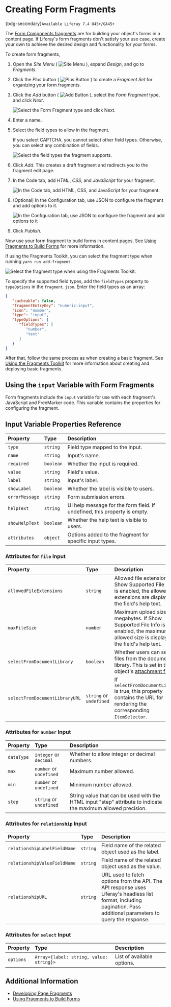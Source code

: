 # Creating Form Fragments

{bdg-secondary}`Available Liferay 7.4 U45+/GA45+`

The [Form Components fragments](../../creating-pages/page-fragments-and-widgets/using-fragments/default-fragments-reference.md) are for building your object's forms in a content page. If Liferay's form fragments don't satisfy your use case, create your own to achieve the desired design and functionality for your forms.

To create form fragments,

1. Open the *Site Menu* ( ![Site Menu](../../../images/icon-product-menu.png) ), expand *Design*, and go to *Fragments*.

1. Click the *Plus* button ( ![Plus Button](../../../images/icon-plus.png) ) to create a *Fragment Set* for organizing your form fragments.

1. Click the *Add* button ( ![Add Button](../../../images/icon-add.png) ), select the *Form Fragment* type, and click *Next*.

   ![Select the Form Fragment type and click Next.](./creating-form-fragments/images/01.png)

1. Enter a name.

1. Select the field types to allow in the fragment.

   If you select CAPTCHA, you cannot select other field types. Otherwise, you can select any combination of fields.

   ![Select the field types the fragment supports.](./creating-form-fragments/images/02.png)

1. Click *Add*. This creates a draft fragment and redirects you to the fragment edit page.

1. In the Code tab, add *HTML*, *CSS*, and *JavaScript* for your fragment.

   ![In the Code tab, add HTML, CSS, and JavaScript for your fragment.](./creating-form-fragments/images/03.png)

1. (Optional) In the Configuration tab, use JSON to configure the fragment and add options to it.

   ![In the Configuration tab, use JSON to configure the fragment and add options to it](./creating-form-fragments/images/04.png)

1. Click *Publish*.

Now use your form fragment to build forms in content pages. See [Using Fragments to Build Forms](../../../building-applications/objects/using-fragments-to-build-forms.md) for more information.

If using the Fragments Toolkit, you can select the fragment type when running `yarn run add-fragment`.

![Select the fragment type when using the Fragments Toolkit.](./creating-form-fragments/images/05.png)

To specify the supported field types, add the `fieldTypes` property to `typeOptions` in the `fragment.json`. Enter the field types as an array:

```json
{
   "cacheable": false,
   "fragmentEntryKey": "numeric-input",
   "icon": "number",
   "type": "input",
   "typeOptions": {
      "fieldTypes": [
         "number",
         "text"
      ]
   }
}
```

After that, follow the same process as when creating a basic fragment. See [Using the Fragments Toolkit](./using-the-fragments-toolkit.md) for more information about creating and deploying basic fragments.

## Using the `input` Variable with Form Fragments

Form fragments include the `input` variable for use with each fragment's JavaScript and FreeMarker code. This variable contains the properties for configuring the fragment.

## Input Variable Properties Reference

| Property | Type | Description |
| :--- | :--- | :--- |
| `type` | `string` | Field type mapped to the input. |
| `name` | `string` | Input's name. |
| `required` | `boolean` | Whether the input is required. |
| `value` | `string` | Field's value. |
| `label` | `string` | Input's label. |
| `showLabel` | `boolean` | Whether the label is visible to users. |
| `errorMessage` | `string` | Form submission errors. |
| `helpText` | `string` | UI help message for the form field. If undefined, this property is empty. |
| `showHelpText` | `boolean` | Whether the help text is visible to users. |
| `attributes` | `object` | Options added to the fragment for specific input types. |

### Attributes for `file` Input

| Property | Type | Description |
| :--- | :--- | :--- |
| `allowedFileExtensions` | `string` | Allowed file extensions. If Show Supported File Info is enabled, the allowed extensions are displayed in the field's help text. |
| `maxFileSize` | `number` | Maximum upload size in megabytes. If Show Supported File Info is enabled, the maximum allowed size is displayed in the field's help text. |
| `selectFromDocumentLibrary` | `boolean` | Whether users can select files from the document library. This is set in the object's [attachment field](../../../building-applications/objects/creating-and-managing-objects/fields.md). |
| `selectFromDocumentLibraryURL` | `string` or `undefined` | If `selectFromDocumentLibrary` is true, this property contains the URL for rendering the corresponding `ItemSelector`. |

### Attributes for `number` Input

| Property | Type | Description |
| :--- | :--- | :--- |
| `dataType` | `integer` or `decimal` | Whether to allow integer or decimal numbers. |
| `max` | `number` or `undefined` | Maximum number allowed. |
| `min` | `number` or `undefined` | Minimum number allowed. |
| `step` | `string` or `undefined` | String value that can be used with the HTML input "step" attribute to indicate the maximum allowed precision. |

### Attributes for `relationship` Input

| Property | Type | Description |
| :--- | :--- | :--- |
| `relationshipLabelFieldName` | `string` | Field name of the related object used as the label. |
| `relationshipValueFieldName` | `string` | Field name of the related object used as the value. |
| `relationshipURL` | `string` | URL used to fetch options from the API. The API response uses Liferay's headless list format, including pagination. Pass additional parameters to query the response. |

### Attributes for `select` Input

| Property | Type | Description |
| :--- | :--- | :--- |
| `options` | `Array<{label: string, value: string}>` | List of available options. |

## Additional Information

* [Developing Page Fragments](../developing-page-fragments.md)
* [Using Fragments to Build Forms](../../../building-applications/objects/using-fragments-to-build-forms.md)
